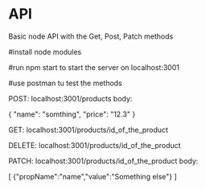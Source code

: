 # API
Basic node API with the Get, Post, Patch methods

#install node modules

#run npm start to start the server on localhost:3001

#use postman tu test the methods

POST: localhost:3001/products
body:

  {
    "name": "somthing",
    "price": "12.3"
  }

GET: localhost:3001/products/id_of_the_product

DELETE: localhost:3001/products/id_of_the_product

PATCH: localhost:3001/products/id_of_the_product
body:

  [
    {"propName":"name","value":"Something else"}
  ]





